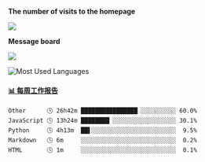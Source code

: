 **The number of visits to the homepage**


[![](https://count.getloli.com/get/@SmaIIstars.github.readme)](https://count.getloli.com/)


**Message board**


[![](https://chat.getloli.com/room/@SmaIIstars.github/svg?width=600&height=100&limit=20&theme=light&fontSize=14)](https://chat.getloli.com/room/@SmaIIstars.github)


![Most Used Languages](https://github-readme-stats.vercel.app/api/top-langs/?username=SmaIIstars&theme=dark&layout=compact)

<!-- waka-box start -->
#### <a href="https://gist.github.com/7bedf98e5eb1c9dafa176cc06c2428a5" target="_blank">📊 每周工作报告</a>
```text
Other      🕓 26h42m ████████████████▏░░░░░░░░░░ 60.0%
JavaScript 🕓 13h24m ████████▏░░░░░░░░░░░░░░░░░░ 30.1%
Python     🕓 4h13m  ██▌░░░░░░░░░░░░░░░░░░░░░░░░  9.5%
Markdown   🕓 6m     ░░░░░░░░░░░░░░░░░░░░░░░░░░░  0.2%
HTML       🕓 1m     ░░░░░░░░░░░░░░░░░░░░░░░░░░░  0.1%
```
<!-- Powered by https://github.com/journey-ad/waka-box-go . -->
<!-- waka-box end -->
